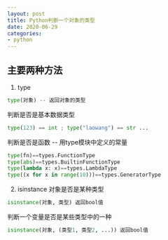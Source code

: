 ```yaml
---
layout: post
title: Python判断一个对象的类型
date: 2020-06-29
categories:
- python
---
```

## 主要两种方法
1. type
```python
type(对象) -- 返回对象的类型
```
判断是否是基本数据类型
```python
type(123) == int ; type("laowang") == str ...
```
判断是否是函数 -- 用type模块中定义的常量
```python
type(fn)==types.FunctionType
type(abs)==types.BuiltinFunctionType
type(lambda x: x)==types.LambdaType
type((x for x in range(10)))==types.GeneratorType
```

2. isinstance
对象是否是某种类型
```python
isinstance(对象, 类型) 返回bool值
```
判断一个变量是否是某些类型中的一种
```python
isinstance(对象, (类型1, 类型2, ...)) 返回bool值
```
